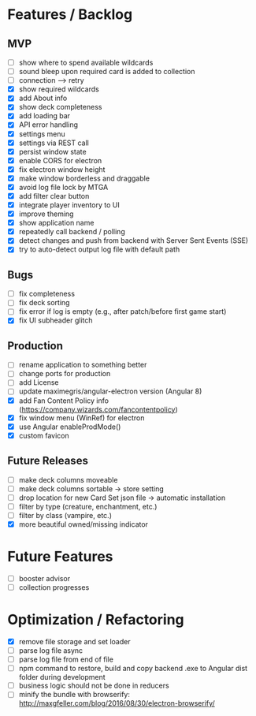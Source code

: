 # Features / Backlog

## MVP
- [ ] show where to spend available wildcards
- [ ] sound bleep upon required card is added to collection
- [ ] connection --> retry
- [X] show required wildcards
- [X] add About info
- [X] show deck completeness
- [X] add loading bar
- [X] API error handling
- [X] settings menu
- [X] settings via REST call
- [X] persist window state
- [X] enable CORS for electron
- [X] fix electron window height
- [X] make window borderless and draggable
- [X] avoid log file lock by MTGA
- [X] add filter clear button
- [X] integrate player inventory to UI
- [X] improve theming
- [X] show application name
- [X] repeatedly call backend / polling
- [X] detect changes and push from backend with Server Sent Events (SSE)
- [X] try to auto-detect output log file with default path

## Bugs
- [ ] fix completeness
- [ ] fix deck sorting
- [ ] fix error if log is empty (e.g., after patch/before first game start)
- [X] fix UI subheader glitch

## Production
- [ ] rename application to something better
- [ ] change ports for production
- [ ] add License
- [ ] update maximegris/angular-electron version (Angular 8)
- [X] add Fan Content Policy info (https://company.wizards.com/fancontentpolicy)
- [X] fix window menu (WinRef) for electron
- [X] use Angular enableProdMode()
- [X] custom favicon

## Future Releases
- [ ] make deck columns moveable
- [ ] make deck columns sortable -> store setting
- [ ] drop location for new Card Set json file -> automatic installation
- [ ] filter by type (creature, enchantment, etc.)
- [ ] filter by class (vampire, etc.)
- [X] more beautiful owned/missing indicator

# Future Features
- [ ] booster advisor
- [ ] collection progresses

# Optimization / Refactoring
- [X] remove file storage and set loader
- [ ] parse log file async
- [ ] parse log file from end of file
- [ ] npm command to restore, build and copy backend .exe to Angular dist folder during development
- [ ] business logic should not be done in reducers
- [ ] minify the bundle with browserify: http://maxgfeller.com/blog/2016/08/30/electron-browserify/
